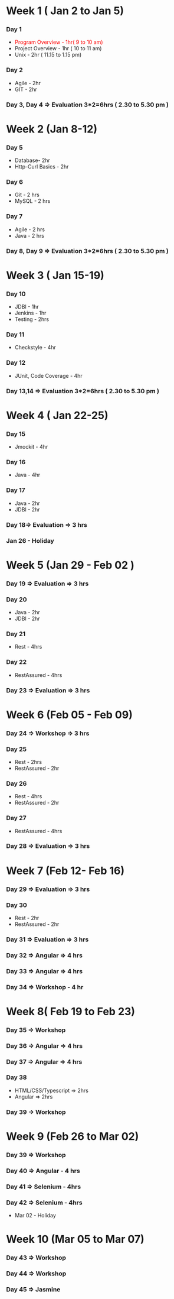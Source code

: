 # Week 1 ( Jan 2 to Jan 5)
### Day 1
* <span style="color:red">Program Overview - 1hr( 9 to 10 am)</span>
* Project Overview - 1hr ( 10 to 11 am)
* Unix - 2hr ( 11.15 to 1.15 pm)

### Day 2  
* Agile - 2hr 
* GIT - 2hr 

### Day 3, Day 4 => Evaluation 3*2=6hrs ( 2.30 to 5.30 pm ) 

# Week 2 (Jan 8-12)

### Day 5
* Database- 2hr
* Http-Curl Basics - 2hr 

### Day 6
* Git - 2 hrs
* MySQL - 2 hrs

### Day 7
* Agile - 2 hrs
* Java - 2 hrs

### Day 8, Day 9 => Evaluation 3*2=6hrs ( 2.30 to 5.30 pm ) 

# Week 3 ( Jan 15-19)

### Day 10
* JDBI - 1hr
* Jenkins - 1hr
* Testing - 2hrs

### Day 11
* Checkstyle - 4hr

### Day 12
* JUnit, Code Coverage - 4hr

### Day 13,14 => Evaluation 3*2=6hrs ( 2.30 to 5.30 pm ) 

# Week 4 ( Jan 22-25)

### Day 15
* Jmockit - 4hr

### Day 16
* Java - 4hr

### Day 17
* Java - 2hr
* JDBI - 2hr

### Day 18=> Evaluation => 3 hrs 
### Jan 26 - Holiday

# Week 5 (Jan 29 - Feb 02 )

### Day 19 => Evaluation => 3 hrs
### Day 20
* Java - 2hr
* JDBI - 2hr

### Day 21
* Rest - 4hrs

### Day 22
* RestAssured - 4hrs

### Day 23 => Evaluation => 3 hrs

# Week 6 (Feb 05 - Feb 09)

### Day 24 => Workshop => 3 hrs
### Day 25
* Rest - 2hrs
* RestAssured - 2hr
### Day 26
* Rest - 4hrs
* RestAssured - 2hr

### Day 27
* RestAssured - 4hrs

### Day 28 => Evaluation => 3 hrs

# Week 7 (Feb 12- Feb 16)
### Day 29 => Evaluation => 3 hrs

### Day 30 
* Rest - 2hr
* RestAssured - 2hr

### Day 31 => Evaluation => 3 hrs

### Day 32 =>  Angular => 4 hrs
### Day 33 => Angular => 4 hrs
### Day 34 => Workshop - 4 hr

# Week 8( Feb 19 to Feb 23)
### Day 35 => Workshop
### Day 36 => Angular => 4 hrs
### Day 37 => Angular => 4 hrs
### Day 38 
* HTML/CSS/Typescript => 2hrs 
* Angular => 2hrs
### Day 39 -> Workshop 

# Week 9 (Feb 26 to Mar 02)
### Day 39 => Workshop
### Day 40 => Angular - 4 hrs
### Day 41 => Selenium - 4hrs
### Day 42 => Selenium - 4hrs
* Mar 02 - Holiday

# Week 10 (Mar 05 to Mar 07)
### Day 43 => Workshop
### Day 44 => Workshop
### Day 45 => Jasmine








